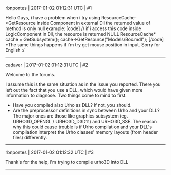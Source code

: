 rbnpontes | 2017-01-02 01:12:31 UTC | #1

Hello Guys, i have a problem when i try using ResourceCache->GetResource inside Component in external Dll
the returned value of method is only null
example:
[code]
// if i access this code inside LogicComponent in Dll, the resource is returned NULL
ResourceCache* cache = GetSubsystem<ResourceCache>();
cache->GetResource<Model>("Models/Box.mdl");
[/code]
*The same things happens if i'm try get mouse position in input.
Sorry for English :/

-------------------------

cadaver | 2017-01-02 01:12:31 UTC | #2

Welcome to the forums.

I assume this is the same situation as in the issue you reported. There you left out the fact that you use a DLL, which would have given more information to diagnose. Two things come to mind to first.
- Have you compiled also Urho as DLL? If not, you should.
- Are the preprocessor definitions in sync between Urho and your DLL? The major ones are those like graphics subsystem (eg. URHO3D_OPENGL / URHO3D_D3D11) and URHO3D_SSE. The reason why this could cause trouble is if Urho compilation and your DLL's compilation interpret the Urho classes' memory layouts (from header files) differently.

-------------------------

rbnpontes | 2017-01-02 01:12:32 UTC | #3

Thank's for the help, i'm trying to compile urho3D into DLL

-------------------------

